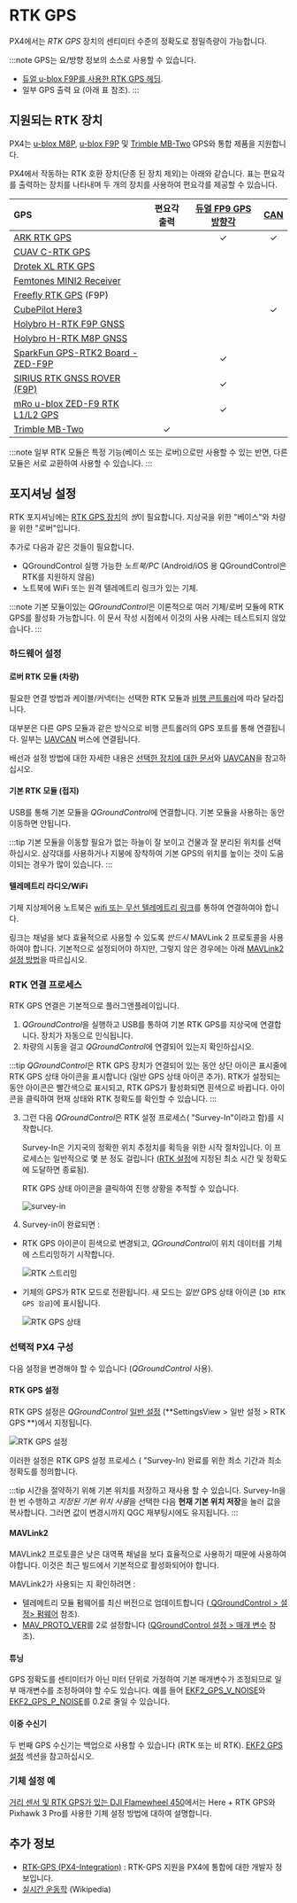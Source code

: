 # RTK GPS

PX4에서는 *RTK GPS* 장치의 센티미터 수준의 정확도로 정밀측량이 가능합니다.

:::note GPS는 요/방향 정보의 소스로 사용할 수 있습니다.

- [듀얼 u-blox F9P를 사용한 RTK GPS 헤딩](../gps_compass/u-blox_f9p_heading.md).
- 일부 GPS 출력 요 (아래 표 참조).
:::

## 지원되는 RTK 장치

PX4는 [u-blox M8P](https://www.u-blox.com/en/product/neo-m8p), [u-blox F9P](https://www.u-blox.com/en/product/zed-f9p-module) 및 [Trimble MB-Two](https://www.trimble.com/Precision-GNSS/MB-Two-Board.aspx) GPS와 통합 제품을 지원합니다.

PX4에서 작동하는 RTK 호환 장치(단종 된 장치 제외)는 아래와 같습니다. 표는 편요각를 출력하는 장치를 나타내며 두 개의 장치를 사용하여 편요각를 제공할 수 있습니다.

| GPS                                                                                                                         | 편요각 출력  | [듀얼 FP9 GPS 방향각](../gps_compass/u-blox_f9p_heading.md) | [CAN](../uavcan/README.md) |
|:--------------------------------------------------------------------------------------------------------------------------- |:-------:|:------------------------------------------------------:|:--------------------------:|
| [ARK RTK GPS](../uavcan/ark_rtk_gps.md)                                                                                     |         |                        &check;                         |          &check;           |
| [CUAV C-RTK GPS](../gps_compass/rtk_gps_cuav_c-rtk.md)                                                                      |         |                                                        |                            |
| [Drotek XL RTK GPS](../gps_compass/rtk_gps_drotek_xl.md)                                                                    |         |                                                        |                            |
| [Femtones MINI2 Receiver](../gps_compass/rtk_gps_fem_mini2.md)                                                              |         |                                                        |                            |
| [Freefly RTK GPS](../gps_compass/rtk_gps_freefly.md) (F9P)                                                                  |         |                                                        |                            |
| [CubePilot Here3](https://www.cubepilot.org/#/here/here3)                                                                   |         |                                                        |          &check;           |
| [Holybro H-RTK F9P GNSS](../gps_compass/rtk_gps_holybro_h-rtk-f9p.md)                                                       |         |                                                        |                            |
| [Holybro H-RTK M8P GNSS](../gps_compass/rtk_gps_holybro_h-rtk-m8p.md)                                                       |         |                                                        |                            |
| [SparkFun GPS-RTK2 Board - ZED-F9P](https://www.sparkfun.com/products/15136)                                                |         |                        &check;                         |                            |
| [SIRIUS RTK GNSS ROVER (F9P)](https://store-drotek.com/911-1010-sirius-rtk-gnss-rover-f9p.html#/158-sensor-no_magnetometer) |         |                        &check;                         |                            |
| [mRo u-blox ZED-F9 RTK L1/L2 GPS](https://store.mrobotics.io/product-p/m10020d.htm)                                         |         |                        &check;                         |                            |
| [Trimble MB-Two](../gps_compass/rtk_gps_trimble_mb_two.md)                                                                  | &check; |                                                        |                            |

:::note
일부 RTK 모듈은 특정 기능(베이스 또는 로버)으로만 사용할 수 있는 반면, 다른 모듈은 서로 교환하여 사용할 수 있습니다.
:::

## 포지셔닝 설정

RTK 포지셔닝에는 [RTK GPS 장치](#supported-rtk-devices)의 *쌍*이 필요합니다. 지상국을 위한 "베이스"와 차량을 위한 "로버"입니다.

추가로 다음과 같은 것들이 필요합니다.

- QGroundControl 실행 가능한 *노트북/PC* (Android/iOS 용 QGroundControl은 RTK를 지원하지 않음)
- 노트북에 WiFi 또는 원격 텔레메트리 링크가 있는 기체.

:::note
기본 모듈이있는 *QGroundControl*은 이론적으로 여러 기체/로버 모듈에 RTK GPS를 활성화 가능합니다. 이 문서 작성 시점에서 이것의 사용 사례는 테스트되지 않았습니다.
:::

### 하드웨어 설정

#### 로버 RTK 모듈 (차량)

필요한 연결 방법과 케이블/커넥터는 선택한 RTK 모듈과 [비행 콘트롤러](../flight_controller/README.md)에 따라 달라집니다.

대부분은 다른 GPS 모듈과 같은 방식으로 비행 콘트롤러의 GPS 포트를 통해 연결됩니다. 일부는 [UAVCAN](../uavcan/README.md) 버스에 연결됩니다.

배선과 설정 방법에 대한 자세한 내용은 [선택한 장치에 대한 문서](#supported-rtk-devices)와 [UAVCAN](../uavcan/README.md)을 참고하십시오.

#### 기본 RTK 모듈 (접지)

USB를 통해 기본 모듈을 *QGroundControl*에 연결합니다. 기본 모듈을 사용하는 동안 이동하면 안됩니다.

:::tip
기본 모듈을 이동할 필요가 없는 하늘이 잘 보이고 건물과 잘 분리된 위치를 선택하십시오. 삼각대를 사용하거나 지붕에 장착하여 기본 GPS의 위치를 높이는 것이 도움이되는 경우가 많이 있습니다.
:::

#### 텔레메트리 라디오/WiFi

기체 지상제어용 노트북은 [wifi 또는 무선 텔레메트리 링크](../telemetry/README.md)를 통하여 연결하여야 합니다.

링크는 채널을 보다 효율적으로 사용할 수 있도록 *반드시* MAVLink 2 프로토콜을 사용하여야 합니다. 기본적으로 설정되어야 하지만, 그렇지 않은 경우에는 아래 [MAVLink2 설정 방법](#mavlink2)을 따르십시오.

### RTK 연결 프로세스

RTK GPS 연결은 기본적으로 플러그앤플레이입니다.

1. *QGroundControl*을 실행하고 USB를 통하여 기본 RTK GPS를 지상국에 연결합니다. 장치가 자동으로 인식됩니다.
2. 차량의 시동을 걸고 *QGroundControl*에 연결되어 있는지 확인하십시오.
    
:::tip
*QGroundControl*은 RTK GPS 장치가 연결되어 있는 동안 상단 아이콘 표시줄에 RTK GPS 상태 아이콘을 표시합니다 (일반 GPS 상태 아이콘 추가). RTK가 설정되는 동안 아이콘은 빨간색으로 표시되고, RTK GPS가 활성화되면 흰색으로 바뀝니다. 아이콘을 클릭하여 현재 상태와 RTK 정확도를 확인할 수 있습니다.
:::

3. 그런 다음 *QGroundControl*은 RTK 설정 프로세스( "Survey-In"이라고 함)를 시작합니다.
    
    Survey-In은 기지국의 정확한 위치 추정치를 획득을 위한 시작 절차입니다. 이 프로세스는 일반적으로 몇 분 정도 걸립니다 ([RTK 설정](#rtk-gps-settings)에 지정된 최소 시간 및 정확도에 도달하면 종료됨).
    
    RTK GPS 상태 아이콘을 클릭하여 진행 상황을 추적할 수 있습니다.
    
    ![survey-in](../../assets/qgc/setup/rtk/qgc_rtk_survey-in.png)

4. Survey-in이 완료되면 :

- RTK GPS 아이콘이 흰색으로 변경되고, *QGroundControl*이 위치 데이터를 기체에 스트리밍하기 시작합니다.
    
    ![RTK 스트리밍](../../assets/qgc/setup/rtk/qgc_rtk_streaming.png)

- 기체의 GPS가 RTK 모드로 전환됩니다. 새 모드는 *일반* GPS 상태 아이콘 (`3D RTK GPS 잠금`)에 표시됩니다.
    
    ![RTK GPS 상태](../../assets/qgc/setup/rtk/qgc_rtk_gps_status.png)

### 선택적 PX4 구성

다음 설정을 변경해야 할 수 있습니다 (*QGroundControl* 사용).

#### RTK GPS 설정

RTK GPS 설정은 *QGroundControl* [일반 설정](https://docs.qgroundcontrol.com/en/SettingsView/General.html#rtk_gps) (**SettingsView &gt; 일반 설정 &gt; RTK GPS **)에서 지정됩니다.

![RTK GPS 설정](../../assets/qgc/setup/rtk/settings_view_general_rtk_gps.jpg)

이러한 설정은 RTK GPS 설정 프로세스 ( "Survey-In) 완료를 위한 최소 기간과 최소 정확도를 정의합니다.

:::tip
시간을 절약하기 위해 기본 위치를 저장하고 재사용 할 수 있습니다. Survey-In을 한 번 수행하고 *지정된 기본 위치 사용*을 선택한 다음 **현재 기본 위치 저장**을 눌러 값을 복사합니다. 그러면 값이 변경시까지 QGC 재부팅시에도 유지됩니다.
:::

#### MAVLink2

MAVLink2 프로토콜은 낮은 대역폭 채널을 보다 효율적으로 사용하기 때문에 사용하여야합니다. 이것은 최근 빌드에서 기본적으로 활성화되어야 합니다.

MAVLink2가 사용되는 지 확인하려면 :

- 텔레메트리 모듈 펌웨어를 최신 버전으로 업데이트합니다 ([ QGroundControl &gt; 설정&gt; 펌웨어](https://docs.qgroundcontrol.com/en/SetupView/Firmware.html) 참조).
- [MAV_PROTO_VER](../advanced_config/parameter_reference.md#MAV_PROTO_VER)를 2로 설정합니다 ([QGroundControl 설정 &gt; 매개 변수](https://docs.qgroundcontrol.com/en/SetupView/Parameters.html) 참조).

#### 튜닝

GPS 정확도를 센티미터가 아닌 미터 단위로 가정하여 기본 매개변수가 조정되므로 일부 매개변수를 조정하여야 할 수도 있습니다. 예를 들어 [EKF2_GPS_V_NOISE](../advanced_config/parameter_reference.md#EKF2_GPS_V_NOISE)와 [EKF2_GPS_P_NOISE](../advanced_config/parameter_reference.md#EKF2_GPS_P_NOISE)를 0.2로 줄일 수 있습니다.

#### 이중 수신기

두 번째 GPS 수신기는 백업으로 사용할 수 있습니다 (RTK 또는 비 RTK). [EKF2 GPS 설정](../advanced_config/tuning_the_ecl_ekf.md#gps) 섹션을 참고하십시오.

<!--

- Video demonstration would be nice.
- something that shows positioning of base, connection of RTK rover, survey in process. Some sort of short precision survey.
-->

### 기체 설정 예

[거리 센서 및 RTK GPS가 있는 DJI Flamewheel 450](../frames_multicopter/dji_flamewheel_450.md)에서는 Here + RTK GPS와 Pixhawk 3 Pro를 사용한 기체 설정 방법에 대하여 설명합니다.

## 추가 정보

- [RTK-GPS (PX4-Integration)](../advanced/rtk_gps.md) : RTK-GPS 지원을 PX4에 통합에 대한 개발자 정보입니다.
- [실시간 운동학](https://en.wikipedia.org/wiki/Real_Time_Kinematic) (Wikipedia)
